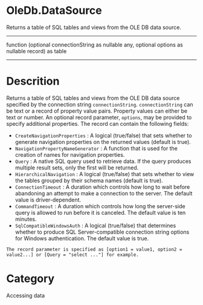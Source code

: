 ﻿# OleDb.DataSource
Returns a table of SQL tables and views from the OLE DB data source.
***
function (optional connectionString as nullable any, optional options as nullable record) as table
***
# Descrition 
Returns a table of SQL tables and views from the OLE DB data source specified by the connection string <code>connectionString</code>. <code>connectionString</code> can be text or a record of property value pairs. Property values can either be text or number. An optional record parameter, <code>options</code>, may be provided to specify additional properties. The record can contain the following fields:
    <ul>
<li><code>CreateNavigationProperties</code> : A logical (true/false) that sets whether to generate navigation properties on the returned values (default is true).</li>
<li><code>NavigationPropertyNameGenerator</code> : A function that is used for the creation of names for navigation properties.</li>
<li><code>Query</code> : A native SQL query used to retrieve data. If the query produces multiple result sets, only the first will be returned.</li>
<li><code>HierarchicalNavigation</code> : A logical (true/false) that sets whether to view the tables grouped by their schema names (default is true).</li>
<li><code>ConnectionTimeout</code> : A duration which controls how long to wait before abandoning an attempt to make a connection to the server. The default value is driver-dependent.</li>
<li><code>CommandTimeout</code> : A duration which controls how long the server-side query is allowed to run before it is canceled. The default value is ten minutes.</li>
<li><code>SqlCompatibleWindowsAuth</code> : A logical (true/false) that determines whether to produce SQL Server-compatible connection string options for Windows authentication. The default value is true.</li>
</ul>

    The record parameter is specified as [option1 = value1, option2 = value2...] or [Query = "select ..."] for example.
# Category 
Accessing data
